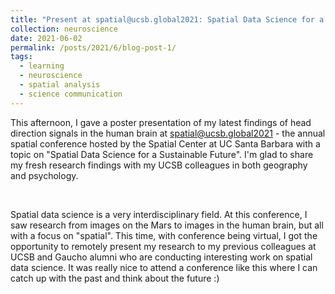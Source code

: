 ```yaml
---
title: "Present at spatial@ucsb.global2021: Spatial Data Science for a Sustainable Future"
collection: neuroscience
date: 2021-06-02
permalink: /posts/2021/6/blog-post-1/
tags:
  - learning
  - neuroscience
  - spatial analysis
  - science communication
---
```


This afternoon, I gave a poster presentation of my latest findings of head direction signals in the human brain at [spatial@ucsb.global2021](https://event.fourwaves.com/spatialucsbglobal2021/pages) - the annual spatial conference hosted by the Spatial Center at UC Santa Barbara with a topic on "Spatial Data Science for a Sustainable Future". I'm glad to share my fresh research findings with my UCSB colleagues in both geography and psychology.

<br>

Spatial data science is a very interdisciplinary field. At this conference, I saw research from images on the Mars to images in the human brain, but all with a focus on "spatial". This time, with conference being virtual, I got the opportunity to remotely present my research to my previous colleagues at UCSB and Gaucho alumni who are conducting interesting work on spatial data science. It was really nice to attend a conference like this where I can catch up with the past and think about the future :)